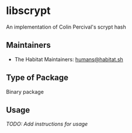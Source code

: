 # libscrypt

An implementation of Colin Percival's scrypt hash

## Maintainers

* The Habitat Maintainers: <humans@habitat.sh>

## Type of Package

Binary package

## Usage

*TODO: Add instructions for usage*
